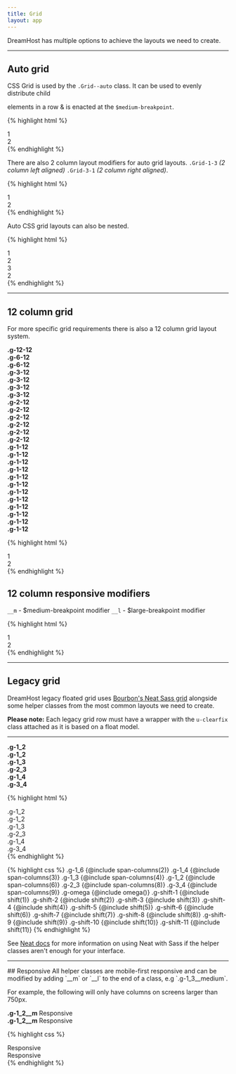```yaml
---
title: Grid
layout: app
---
```


<p class="t-4">DreamHost has multiple options to achieve the layouts we need to create.</p>

<hr />

<h2>Auto grid</h2>

CSS Grid is used by the <code>.Grid--auto</code> class. It can be used to evenly distribute child <code><div></code> elements in a row &amp; is enacted at the <code>$medium-breakpoint</code>.

{% highlight html %}
<div class="Grid--auto">
	<div>1</div>
	<div>2</div>
</div><!--Grid-->
{% endhighlight %}

There are also 2 column layout modifiers for auto grid layouts. <code>.Grid-1-3</code> <em>(2 column left aligned)</em> <code>.Grid-3-1</code> <em>(2 column right aligned)</em>.

{% highlight html %}
<div class="Grid--auto .Grid-1-3">
	<div>1</div>
	<div>2</div>
</div><!--Grid-->
{% endhighlight %}

Auto CSS grid layouts can also be nested.

{% highlight html %}
<div class="Grid--auto Grid-1-3">
	<div>
		<div class="Grid--auto">
			<div>1</div>
			<div>2</div>
			<div>3</div>
		</div>
	</div>
	<div>2</div>
</div>
{% endhighlight %}

<hr />

<h2>12 column grid</h2>

For more specific grid requirements there is also a 12 column grid layout system.

<div class="Grid m-bottom-2">
	<div class="g-12-12__m bg-c-g200 t-center p-2 u-border-radius"><strong>.g-12-12</strong></div>
	<div class="g-6-12__m bg-c-g200 t-center p-2 u-border-radius"><strong>.g-6-12</strong></div>
	<div class="g-6-12__m bg-c-g200 t-center p-2 u-border-radius"><strong>.g-6-12</strong></div>
	<div class="g-3-12__m bg-c-g200 t-center p-2 u-border-radius"><strong>.g-3-12</strong></div>
	<div class="g-3-12__m bg-c-g200 t-center p-2 u-border-radius"><strong>.g-3-12</strong></div>
	<div class="g-3-12__m bg-c-g200 t-center p-2 u-border-radius"><strong>.g-3-12</strong></div>
	<div class="g-3-12__m bg-c-g200 t-center p-2 u-border-radius"><strong>.g-3-12</strong></div>
	<div class="g-2-12__m bg-c-g200 t-center p-2 u-border-radius"><strong>.g-2-12</strong></div>
	<div class="g-2-12__m bg-c-g200 t-center p-2 u-border-radius"><strong>.g-2-12</strong></div>
	<div class="g-2-12__m bg-c-g200 t-center p-2 u-border-radius"><strong>.g-2-12</strong></div>
	<div class="g-2-12__m bg-c-g200 t-center p-2 u-border-radius"><strong>.g-2-12</strong></div>
	<div class="g-2-12__m bg-c-g200 t-center p-2 u-border-radius"><strong>.g-2-12</strong></div>
	<div class="g-2-12__m bg-c-g200 t-center p-2 u-border-radius"><strong>.g-2-12</strong></div>
	<div class="g-1-12__m bg-c-g200 t-center p-2 u-border-radius"><strong>.g-1-12</strong></div>
	<div class="g-1-12__m bg-c-g200 t-center p-2 u-border-radius"><strong>.g-1-12</strong></div>
	<div class="g-1-12__m bg-c-g200 t-center p-2 u-border-radius"><strong>.g-1-12</strong></div>
	<div class="g-1-12__m bg-c-g200 t-center p-2 u-border-radius"><strong>.g-1-12</strong></div>
	<div class="g-1-12__m bg-c-g200 t-center p-2 u-border-radius"><strong>.g-1-12</strong></div>
	<div class="g-1-12__m bg-c-g200 t-center p-2 u-border-radius"><strong>.g-1-12</strong></div>
	<div class="g-1-12__m bg-c-g200 t-center p-2 u-border-radius"><strong>.g-1-12</strong></div>
	<div class="g-1-12__m bg-c-g200 t-center p-2 u-border-radius"><strong>.g-1-12</strong></div>
	<div class="g-1-12__m bg-c-g200 t-center p-2 u-border-radius"><strong>.g-1-12</strong></div>
	<div class="g-1-12__m bg-c-g200 t-center p-2 u-border-radius"><strong>.g-1-12</strong></div>
	<div class="g-1-12__m bg-c-g200 t-center p-2 u-border-radius"><strong>.g-1-12</strong></div>
	<div class="g-1-12__m bg-c-g200 t-center p-2 u-border-radius"><strong>.g-1-12</strong></div>
</div><!--Grid-->

{% highlight html %}
<div class="Grid">
	<div class="g-6-12">1</div>
	<div class="g-6-12">2</div>
</div><!--Grid-->
{% endhighlight %}

<h2>12 column responsive modifiers</h2>

<code>__m</code> - $medium-breakpoint modifier
<code>__l</code> - $large-breakpoint modifier

{% highlight html %}
<div class="Grid">
	<div class="g-12-12 g-6-12__m g-1-12__l">1</div>
	<div class="g-12-12 g-6-12__m g-1-12__l">2</div>
</div><!--Grid-->
{% endhighlight %}

<hr />

<h2>Legacy grid</h2>

<p class="t-4">DreamHost legacy floated grid uses <a href="https://neat.bourbon.io/" target="_blank">Bourbon's Neat Sass grid</a> alongside some helper classes from the most common layouts we need to create.</p>

<p class="Alert"><strong>Please note:</strong> Each legacy grid row must have a wrapper with the <code>u-clearfix</code> class attached as it is based on a float model.</p>

<hr />

<div class="m-bottom">
	<div class="u-clearfix m-bottom-2">
		<div class="bg-c-g200 border-radius p-2 t-center g-1_2"><strong>.g-1_2</strong></div>
		<div class="bg-c-g200 border-radius p-2 t-center g-1_2"><strong>.g-1_2</strong></div>
	</div>
	<div class="u-clearfix m-bottom-2">
		<div class="bg-c-g200 border-radius p-2 t-center g-1_3"><strong>.g-1_3</strong></div>
		<div class="bg-c-g200 border-radius p-2 t-center g-2_3"><strong>.g-2_3</strong></div>
	</div>
	<div class="u-clearfix m-bottom-2">
		<div class="bg-c-g200 border-radius p-2 t-center g-1_4"><strong>.g-1_4</strong></div>
		<div class="bg-c-g200 border-radius p-2 t-center g-3_4"><strong>.g-3_4</strong></div>
	</div>
</div>

{% highlight html %}
<div class="u-clearfix">
	<div class="g-1_2">.g-1_2</div>
	<div class="g-1_2">.g-1_2</div>
</div>
<div class="u-clearfix">
	<div class="g-1_3">.g-1_3</div>
	<div class="g-2_3">.g-2_3</div>
</div>
<div class="u-clearfix">
	<div class="g-1_4">.g-1_4</div>
	<div class="g-3_4">.g-3_4</div>
</div>
{% endhighlight %}

{% highlight css %}
.g-1_6 {@include span-columns(2)}
.g-1_4 {@include span-columns(3)}
.g-1_3 {@include span-columns(4)}
.g-1_2 {@include span-columns(6)}
.g-2_3 {@include span-columns(8)}
.g-3_4 {@include span-columns(9)}
.g-omega {@include omega()}
.g-shift-1 {@include shift(1)}
.g-shift-2 {@include shift(2)}
.g-shift-3 {@include shift(3)}
.g-shift-4 {@include shift(4)}
.g-shift-5 {@include shift(5)}
.g-shift-6 {@include shift(6)}
.g-shift-7 {@include shift(7)}
.g-shift-8 {@include shift(8)}
.g-shift-9 {@include shift(9)}
.g-shift-10 {@include shift(10)}
.g-shift-11 {@include shift(11)}
{% endhighlight %}

<p>See <a href="http://neat.bourbon.io/">Neat docs</a> for more information on using Neat with Sass if the helper classes aren't enough for your interface.</p>

<hr />
## Responsive
All helper classes are mobile-first responsive and can be modified by adding `__m` or `__l` to the end of a class, e.g `.g-1_3__medium`.

For example, the following will only have columns on screens larger than 750px.

<div class="u-clearfix m-bottom">
	<div class="bg-c-g200 border-radius p-1 g-1_2__m"><strong>.g-1_2__m</strong> Responsive</div>
	<div class="bg-c-g200 border-radius p-1 g-1_2__m"><strong>.g-1_2__m</strong> Responsive</div>
</div>

{% highlight css %}
<div class="u-clearfix">
	<div class="g-1_2__m">Responsive</div>
	<div class="g-1_2__m">Responsive</div>
</div>
{% endhighlight %}
